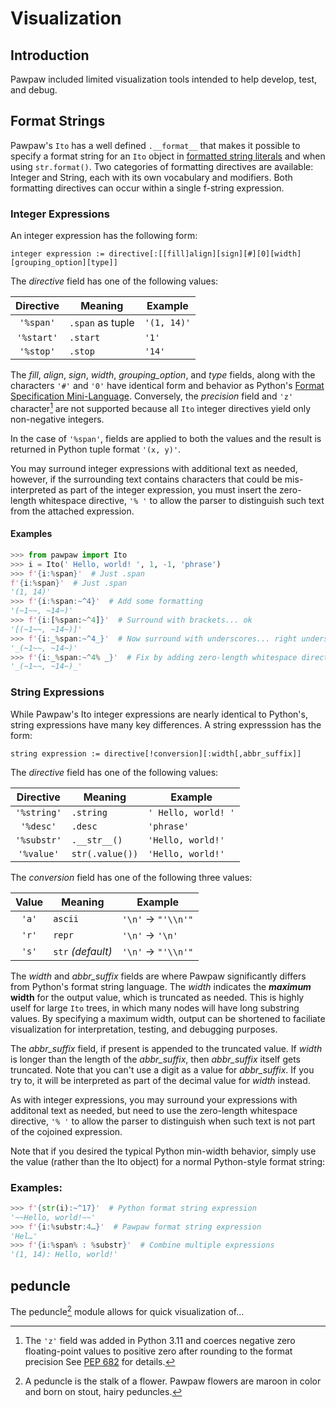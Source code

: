 # Visualization

## Introduction

Pawpaw included limited visualization tools intended to help develop, test, and debug.

## Format Strings

Pawpaw's ``Ito`` has a well defined  ``.__format__`` that makes it possible to specify a format string for
an ``Ito`` object in [formatted string literals](https://docs.python.org/3/reference/lexical_analysis.html#f-strings) and when using ``str.format()``.
Two categories of formatting directives are available: Integer and String, each with its own vocabulary and modifiers.  Both formatting directives
can occur within a single f-string expression.

### Integer Expressions

An integer expression has the following form:

```
integer expression := directive[:[[fill]align][sign][#][0][width][grouping_option][type]]
```

The *directive* field has one of the following values:

| Directive | Meaning | Example |
| :---:     |  ---    |   ---   |
| ``'%span'`` | ``.span`` as tuple | ``'(1, 14)'`` |
| ``'%start'`` | ``.start`` | ``'1'`` |
| ``'%stop'`` | ``.stop`` | ``'14'`` |

The *fill*, *align*, *sign*, *width*, *grouping_option*, and *type* fields, along with the characters ``'#'`` and ``'0'`` have identical form and behavior as Python's [Format Specification Mini-Language](https://docs.python.org/3/library/string.html?highlight=fill%20align%20sign%20width#format-specification-mini-language). Conversely, the *precision* field and ``'z'`` character[^z_field] are not supported because all ``Ito`` integer directives yield only non-negative integers.

In the case of ``'%span'``, fields are applied to both the values and the result is returned in Python tuple format ``'(x, y)'``.

You may surround integer expressions with additional text as needed, however, if the surrounding text contains characters that could be mis-interpreted as part of the integer expression, you must insert the zero-length whitespace directive, ``'% '`` to allow the parser to distinguish such text from the attached expression.

#### Examples

```python
>>> from pawpaw import Ito
>>> i = Ito(' Hello, world! ', 1, -1, 'phrase')
>>> f'{i:%span}'  # Just .span
f'{i:%span}'  # Just .span
'(1, 14)'
>>> f'{i:%span:~^4}'  # Add some formatting
'(~1~~, ~14~)'
>>> f'{i:[%span:~^4]}'  # Surround with brackets... ok
'[(~1~~, ~14~)]'
>>> f'{i:_%span:~^4_}'  # Now surround with underscores... right underscore will be interpreted as grouping_option
'_(~1~~, ~14~)'
>>> f'{i:_%span:~^4% _}'  # Fix by adding zero-length whitespace directive
'_(~1~~, ~14~)_'
```

### String Expressions

While Pawpaw's Ito integer expressions are nearly identical to Python's, string expressions have many key differences.  A string expresssion has the form:

```
string expression := directive[!conversion][:width[,abbr_suffix]]
```

The *directive* field has one of the following values:

| Directive | Meaning | Example |
| :---:     |  ---    |   ---   |
| ``'%string'`` | ``.string`` | ``' Hello, world! '`` |
| ``'%desc'`` | ``.desc`` | ``'phrase'`` |
| ``'%substr'`` | ``.__str__()`` | ``'Hello, world!'`` |
| ``'%value'`` | ``str(.value())`` | ``'Hello, world!'`` |

The *conversion* field has one of the following three values:

| Value | Meaning             | Example |
| :---: |---------------------|   ---   |
| ``'a'`` | ``ascii``           | ``'\n'`` → ``"'\\n'"`` |
| ``'r'`` | ``repr``            | ``'\n'`` → ``'\n'`` |
| ``'s'`` | ``str`` *(default)* | ``'\n'`` → ``"'\\n'"`` |

The *width* and *abbr_suffix* fields are where Pawpaw significantly differs from Python's format string language.  The *width*
indicates the **_maximum_ width** for the output value, which is truncated as needed.  This is highly uself for large ``Ito`` trees,
in which many nodes will have long substring values. By specifying a maximum width, output can be shortened to faciliate visualization
for interpretation, testing, and debugging purposes.

The *abbr_suffix* field, if present is appended to the truncated value.  If *width* is longer than the length of the *abbr_suffix*,
then *abbr_suffix* itself gets truncated.  Note that you can't use a digit as a value for *abbr_suffix*.  If you try to, it will be
interpreted as part of the decimal value for *width* instead.

As with integer expressions, you may surround your expressions with additonal text as needed, but need to use the zero-length whitespace directive, ``'% '`` to allow the parser to distinguish when such text is not part of the cojoined expression.

Note that if you desired the typical Python min-width behavior, simply use the value (rather than the Ito object) for a normal
Python-style format string:

### Examples:

```python
>>> f'{str(i):~^17}'  # Python format string expression
'~~Hello, world!~~'
>>> f'{i:%substr:4…}'  # Pawpaw format string expression
'Hel…'
>>> f'{i:%span% : %substr}'  # Combine multiple expressions
'(1, 14): Hello, world!'
```

## peduncle

The peduncle[^peduncle] module allows for quick visualization of...

[^z_field]: The ``'z'`` field was added in Python 3.11 and coerces negative zero floating-point values to positive zero after rounding to the format precision  See [PEP 682](https://peps.python.org/pep-0682/) for details.

[^peduncle]: A peduncle is the stalk of a flower.  Pawpaw flowers are maroon in color and born on stout, hairy peduncles.

